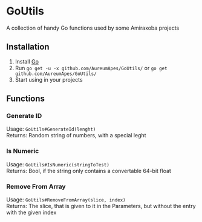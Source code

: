 GoUtils
=======
A collection of handy Go functions used by some Amiraxoba projects

Installation
------------
1. Install [Go](https://go.dev)
2. Run `go get -u -x github.com/AureumApes/GoUtils/` or `go get github.com/AureumApes/GoUtils/`
3. Start using in your projects

Functions
---------
### Generate ID
Usage: `GoUtils#GenerateId(lenght)`<br />
Returns: Random string of numbers, with a special leght
### Is Numeric
Usage: `GoUtils#IsNumeric(stringToTest)`<br />
Returns: Bool, if the string only contains a convertable 64-bit float
### Remove From Array
Usage: `GoUtils#RemoveFromArray(slice, index)`<br />
Returns: The slice, that is given to it in the Parameters, but without the entry with the given index
